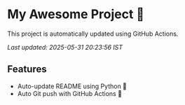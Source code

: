# My Awesome Project 🚀

This project is automatically updated using GitHub Actions.

_Last updated: 2025-05-31 20:23:56 IST_

## Features
- Auto-update README using Python 🐍
- Auto Git push with GitHub Actions 🤖
